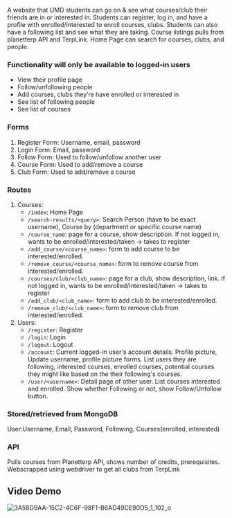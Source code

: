 A website that UMD students can go on & see what courses/club their friends are in or interested in. Students can register, log in, and have a profile with enrolled/interested to enroll courses, clubs. Students can also have a following list and see what they are taking. Course listings pulls from planetterp API and TerpLink. Home Page can search for courses, clubs, and people.

### Functionality will only be available to logged-in users
- View their profile page
- Follow/unfollowing people
- Add courses, clubs they’re have enrolled or interested in
- See list of following people
- See list of courses

### Forms
1. Register Form: Username, email, password 
2. Login Form: Email, password 
3. Follow Form: Used to follow/unfollow another user
4. Course Form: Used to add/remove a course
5. Club Form: Used to add/remove a course

### Routes
1. Courses:
    - `/index`: Home Page
    - `/search-results/<query>`: Search Person (have to be exact username), Course by (department or specific course name)
    - `/course_name`: page for a course, show description. If not logged in, wants to be enrolled/interested/taken → takes to register
    - `/add_course/<course_name>`: form to add course to be interested/enrolled.
    - `/remove_course/<course_name>`: form to remove course from interested/enrolled.
    - `/courses/club/<club_name>`: page for a club, show description, link. If not logged in, wants to be enrolled/interested/taken → takes to register
    - `/add_club/<club_name>`: form to add club to be interested/enrolled.
    - `/remove_club/<club_name>`: form to remove club from interested/enrolled.
2. Users: 
    - `/register`: Register
    - `/login`: Login
    - `/logout`: Logout
    - `/account`: Current logged-in user's account details. Profile picture, Update username, profile picture forms. List users they are following, interested courses, enrolled courses, potential courses they might like based on the their following's courses. 
    - `/user/<username>`: Detail page of other user. List courses interested and enrolled. Show whether Following or not, show Follow/Unfollow button.

### Stored/retrieved from MongoDB
User:Username, Email, Password, Following, Courses(enrolled, interested)

### API
Pulls courses from Planetterp API, shows number of credits, prerequisites. Webscrapped using webdriver to get all clubs from TerpLink

## Video Demo
![3A58D9AA-15C2-4C6F-98F1-B6AD49CE90D5_1_102_o](https://github.com/user-attachments/assets/fee92295-f57f-426d-bbbe-f676394e6385)

